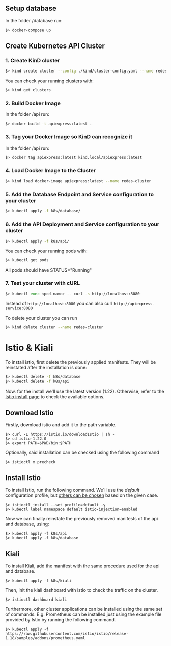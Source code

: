 ## Setup database
In the folder /database run:
```bash
$> docker-compose up
```

## Create Kubernetes API Cluster
### 1. Create KinD cluster
```bash
$> kind create cluster --config ./kind/cluster-config.yaml --name redes-cluster
```
You can check your running clusters with:
```bash 
$> kind get clusters 
```
### 2. Build Docker Image
In the folder /api run:
```bash
$> docker build -t apiexpress:latest .
```
### 3. Tag your Docker Image so KinD can recognize it
In the folder /api run:
```bash
$> docker tag apiexpress:latest kind.local/apiexpress:latest
```
### 4. Load Docker Image to the Cluster
```bash
$> kind load docker-image apiexpress:latest --name redes-cluster
```
### 5. Add the Database Endpoint and Service configuration to your cluster
```bash
$> kubectl apply -f k8s/database/
```
### 6. Add the API Deployment and Service configuration to your cluster
```bash
$> kubectl apply -f k8s/api/
```
You can check your running pods with:
```bash 
$> kubectl get pods 
```
All pods should have STATUS="Running"
### 7. Test your cluster with cURL
```bash 
$> kubectl exec <pod-name> -- curl -s http://localhost:8080
```
Instead of ``http://localhost:8080`` you can also curl ``http://apiexpress-service:8080``

To delete your cluster you can run
```bash
$> kind delete cluster --name redes-cluster
```

# Istio & Kiali

To install istio, first delete the previously applied manifests. They will be reinstated after the installation is done:

```bash
$> kubectl delete -f k8s/database
$> kubectl delete -f k8s/api
```

Now. for the install we'll use the latest version (1.22). Otherwise, refer to the [Istio install page](https://istio.io/latest/docs/setup/getting-started/) to check the available options.

## Download Istio

Firstly, download istio and add it to the path variable.

```
$> curl -L https://istio.io/downloadIstio | sh -
$> cd istio-1.22.0
$> export PATH=$PWD/bin:$PATH
```

Optionally, said installation can be checked using the following command

```
$> istioctl x precheck
```

## Install Istio

To install Istio, run the following command. We´ll use the _default_ configuration profile, but [others can be chosen](https://istio.io/latest/docs/setup/additional-setup/config-profiles/) based on the given case.

```
$> istioctl install --set profile=default -y
$> kubectl label namespace default istio-injection=enabled
```

Now we can finally reinstate the previously removed manifests of the api and database, using:

```
$> kubectl apply -f k8s/api
$> kubectl apply -f k8s/database
```

## Kiali

To install Kiali, add the manifest with the same procedure used for the api and database.

```
$> kubectl apply -f k8s/kiali
```
Then, init the kiali dashboard with istio to check the traffic on the cluster.

```
$> istioctl dashboard kiali
```

Furthermore, other cluster applications can be installed using the same set of commands. E.g. Prometheus can be installed just using the example file provided by Istio by running the following command.

```
$> kubectl apply -f https://raw.githubusercontent.com/istio/istio/release-1.18/samples/addons/prometheus.yaml
```